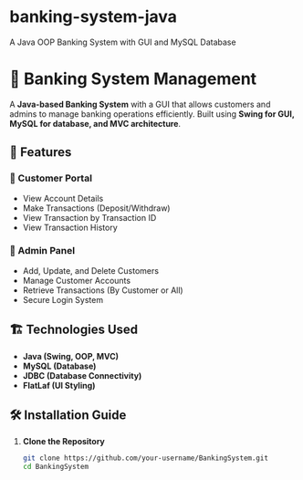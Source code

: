 # banking-system-java
A Java OOP Banking System with GUI and MySQL Database
# 🏦 Banking System Management

A **Java-based Banking System** with a GUI that allows customers and admins to manage banking operations efficiently. Built using **Swing for GUI, MySQL for database, and MVC architecture**.

## 📌 Features

### 🔹 Customer Portal
- View Account Details
- Make Transactions (Deposit/Withdraw)
- View Transaction by Transaction ID
- View Transaction History

### 🔹 Admin Panel
- Add, Update, and Delete Customers
- Manage Customer Accounts
- Retrieve Transactions (By Customer or All)
- Secure Login System

## 🏗️ Technologies Used
- **Java (Swing, OOP, MVC)**
- **MySQL (Database)**
- **JDBC (Database Connectivity)**
- **FlatLaf (UI Styling)**

## 🛠️ Installation Guide

1. **Clone the Repository**
   ```sh
   git clone https://github.com/your-username/BankingSystem.git
   cd BankingSystem
